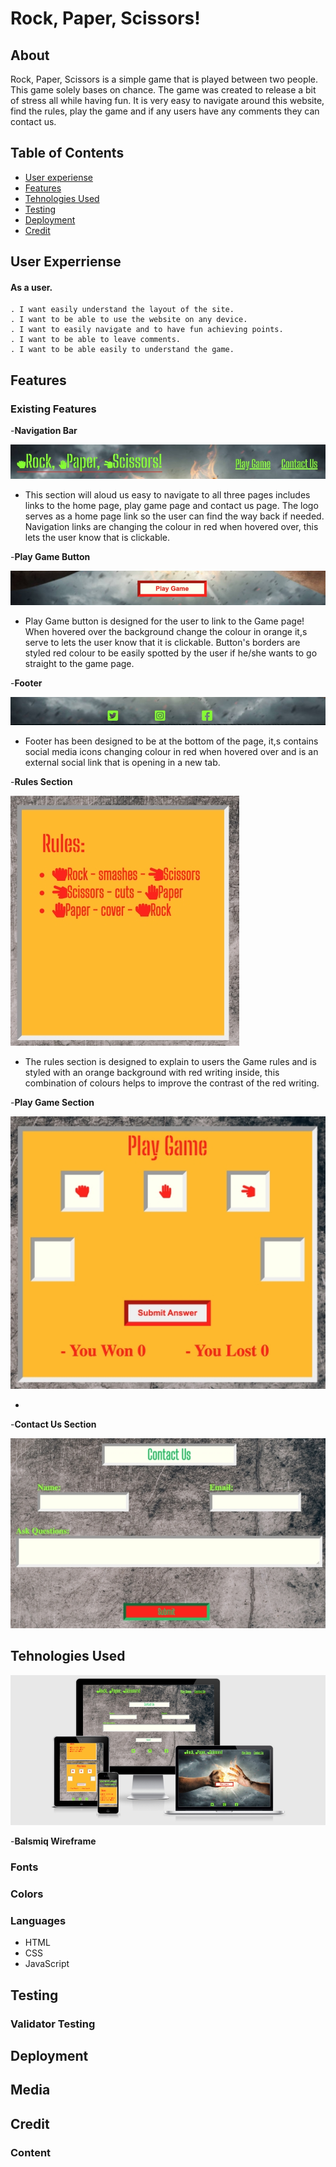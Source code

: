 

# Rock, Paper, Scissors!
## About
Rock, Paper, Scissors is a simple game that is played between two people. This game solely bases on chance.
The game was created to release a bit of stress all while having fun.
It is very easy to navigate around this website, find the rules, play the game and if any users have any comments they can contact us.

## Table of Contents
   - [User experiense](#user-experriense)
   - [Features](#features)
   - [Tehnologies Used](#tehnologies-used)
   - [Testing](#testing)
   - [Deployment](#deployment)
   - [Credit](#credit)

 ## User Experriense

#### As a user.
    . I want easily understand the layout of the site.
    . I want to be able to use the website on any device.
    . I want to easily navigate and to have fun achieving points.
    . I want to be able to leave comments. 
    . I want to be able easily to understand the game.

## Features

   ### Existing Features
   -__Navigation Bar__

![Navigation Bar](assets/images/header.png)

  - This section will aloud us easy to navigate to all three pages includes links to the home page, play game page and contact us page.
The logo serves as a home page link so the user can find the way back if needed. 
Navigation links are changing the colour in red when hovered over, this lets the user know that is clickable.

   -__Play Game Button__

   ![Play game button](assets/images/play-game-button.png)

  - Play Game button is designed for the user to link to the Game page! 
When hovered over the background change the colour in orange it,s serve to lets the user know that it is clickable. Button's borders are styled red colour to be easily spotted by the user if he/she wants to go straight to the game page. 

   -__Footer__

   ![Footer](assets/images/optimizedfooter.png)

   - Footer has been designed to be at the bottom of the page, it,s contains social media icons changing colour in red when hovered over and is an external social link that is opening in a new tab.

   -__Rules Section__
   
   ![Rules section](assets/images/rules-section.png)

   - The rules section is designed to explain to users the Game rules and is styled with an orange background with red writing inside, this combination of colours helps to improve the contrast of the red writing.

   -__Play Game Section__

   ![Play game section](assets/images/play-game-section.png)

   - 

   -__Contact Us Section__

   ![Contact us section](assets/images/optimizedcontact-us.png)

## Tehnologies Used
![Responsice Mockup](assets/images/mockup.png)

 -__Balsmiq Wireframe__


### Fonts

### Colors

### Languages

  * HTML
  * CSS
  * JavaScript

## Testing

### Validator Testing

## Deployment

## Media

## Credit

  ### Content





